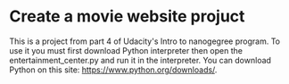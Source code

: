 # Create a movie website projuct
This is a project from part 4 of Udacity's Intro to nanogegree program. To use it you must first download Python interpreter then open the entertainment_center.py and run it in the interpreter. You can download Python on this site: https://www.python.org/downloads/.
